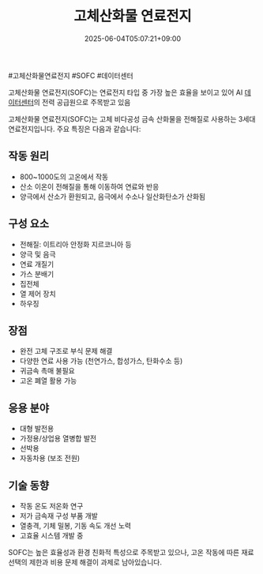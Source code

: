 ﻿---
title: "고체산화물 연료전지"
date: 2025-06-04T05:07:21+09:00
lastmod: 2025-06-04T05:07:21+09:00
type: docs
sidebar:
  open: true
weight: 2
---
<div style="display:none">
  <meta property="article:published_time" content="2025-06-03T20:07:21Z" />
  <meta property="article:modified_time" content="2025-06-03T20:07:21Z" />
</div>
#고체산화물연료전지 #SOFC #데이터센터 

고체산화물 연료전지(SOFC)는 연료전지 타입 중 가장 높은 효율을 보이고 있어 AI [데이터센터](/industry-study/데이터센터/)의 전력 공급원으로 주목받고 있음

고체산화물 연료전지(SOFC)는 고체 비다공성 금속 산화물을 전해질로 사용하는 3세대 연료전지입니다. 주요 특징은 다음과 같습니다:

## 작동 원리

- 800~1000도의 고온에서 작동
- 산소 이온이 전해질을 통해 이동하여 연료와 반응
- 양극에서 산소가 환원되고, 음극에서 수소나 일산화탄소가 산화됨

## 구성 요소

- 전해질: 이트리아 안정화 지르코니아 등
- 양극 및 음극
- 연료 개질기
- 가스 분배기
- 집전체
- 열 제어 장치
- 하우징

## 장점

- 완전 고체 구조로 부식 문제 해결
- 다양한 연료 사용 가능 (천연가스, 합성가스, 탄화수소 등)
- 귀금속 촉매 불필요
- 고온 폐열 활용 가능

## 응용 분야

- 대형 발전용
- 가정용/상업용 열병합 발전
- 선박용
- 자동차용 (보조 전원)

## 기술 동향

- 작동 온도 저온화 연구
- 저가 금속재 구성 부품 개발
- 열충격, 기체 밀봉, 기동 속도 개선 노력
- 고효율 시스템 개발 중

SOFC는 높은 효율성과 환경 친화적 특성으로 주목받고 있으나, 고온 작동에 따른 재료 선택의 제한과 비용 문제 해결이 과제로 남아있습니다.
